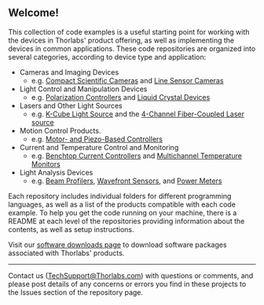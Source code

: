 Welcome!
------

This collection of code examples is a useful starting point for working with the devices in Thorlabs' product offering, as well as implementing the devices in common applications. These code repositories are organized into several categories, according to device type and application:

* Cameras and Imaging Devices
  * e.g. [Compact Scientific Cameras](https://www.thorlabs.com/newgrouppage9.cfm?objectgroup_id=13243) and [Line Sensor Cameras](https://www.thorlabs.com/thorproduct.cfm?partnumber=LC100&pn=LC100)
* Light Control and Manipulation Devices
  * e.g. [Polarization Controllers](https://www.thorlabs.com/newgrouppage9.cfm?objectgroup_id=12896) and [Liquid Crystal Devices](https://www.thorlabs.com/newgrouppage9.cfm?objectgroup_id=8983)    
* Lasers and Other Light Sources
  * e.g. [K-Cube Light Source](https://www.thorlabs.com/newgrouppage9.cfm?objectgroup_id=2922) and the [4-Channel Fiber-Coupled Laser source](https://www.thorlabs.com/newgrouppage9.cfm?objectgroup_id=3800)
* Motion Control Products.
  * e.g. [Motor- and Piezo-Based Controllers](https://www.thorlabs.com/navigation.cfm?guide_id=2060)
* Current and Temperature Control and Monitoring
  * e.g. [Benchtop Current Controllers](https://www.thorlabs.com/newgrouppage9.cfm?objectgroup_ID=4053&pn=LDC4005) and [Multichannel Temperature Monitors](https://www.thorlabs.com/newgrouppage9.cfm?objectgroup_id=14285&pn=UPTEMP)
* Light Analysis Devices
  * e.g. [Beam Profilers](https://www.thorlabs.com/newgrouppage9.cfm?objectgroup_id=3483), [Wavefront Sensors](https://www.thorlabs.com/newgrouppage9.cfm?objectgroup_ID=5287), and [Power Meters](https://www.thorlabs.com/navigation.cfm?guide_ID=37) 


Each repository includes individual folders for different programming languages, as well as a list of the products compatible with each code example. To help you get the code running on your machine, there is a README at each level of the repositories providing information about the contents, as well as setup instructions. 

Visit our [software downloads page](http://www.thorlabs.com/navigation.cfm?guide_id=2191) to download software packages associated with Thorlabs' products.

------

Contact us (TechSupport@Thorlabs.com) with questions or comments, and please post details of any concerns or errors you find in these projects to the Issues section of the repository page.

